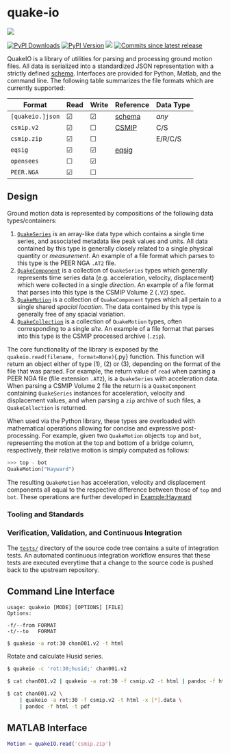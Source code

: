 # quake-io

![](https://github.com/claudioperez/quakeio/actions/workflows/base.yaml/badge.svg)

[![PyPI Downloads][pypi-v-image]][pypi-v-link] [![PyPI Version][pypi-d-image]][pypi-d-link] ![][cov-img] [![Commits since latest release][gh-image]][gh-link]
<!-- ![Build][build-img] -->

QuakeIO is a library of utilities for parsing and processing ground motion
files. All data is serialized into a standardized JSON representation with a
strictly defined [schema](schemas).
Interfaces are provided for Python, Matlab, and the command line. The
following table summarizes the file formats which are currently supported:

<center>

| Format          | Read      | Write   |  Reference              | Data Type  |
|-----------------|-----------|---------|-------------------------|------------|
|`[quakeio.]json` | &#9745;   | &#9745; | [schema][record-schema] | *any*
|`csmip.v2`       | &#9745;   | &#9744; | [CSMIP][CSMIP]          | C/S
|`csmip.zip`      | &#9745;   | &#9744; |                         | E/R/C/S
|`eqsig`          | &#9745;   | &#9745; | [eqsig][EQSIG]          |
|`opensees`       | &#9744;   | &#9745; |                         |
|`PEER.NGA`       | &#9745;   | &#9744; |                         |

<!--
|`plain.tsv`      | &#9744;   | &#9744; |                         |
|`plain.csv`      | &#9744;   | &#9744; |                         |
|`mdof`           | &#9744;   | &#9744; |                         |
| SimCenter.Event | &#9744;   | &#9744; |                         |
-->

</center>

## Design

Ground motion data is represented by compositions of the
following data types/containers:

1. [`QuakeSeries`](schemas/series) is an array-like data type which contains a single time series, and associated metadata like peak values and units. All data contained by this type is generally closely related to a single physical quantity or *measurement*. An example of a file format which parses to this type is the PEER NGA `.AT2` file.
2. [`QuakeComponent`](schemas/component) is a collection of `QuakeSeries` types which generally represents time series data (e.g. acceleration, velocity, displacement) which were collected in a single *direction*. An example
of a file format that parses into this type is the CSMIP Volume 2 (`.V2`) spec.
3. [`QuakeMotion`](schemas/motion) is a collection of `QuakeComponent` types which all pertain to a single shared *spacial location*. The data contained by this type is generally free of any spacial variation.
4. [`QuakeCollection`](schemas/collection) is a collection of `QuakeMotion` types, often corresponding to a single *site*. An example of a file format that parses into this type is the CSMIP processed archive (`.zip`).

The core functionality of the library is exposed by the `quakeio.read(filename,
format=None)`{.py} function. This function will return an object either of type
(1), (2) or (3), depending on the format of the file that was parsed. For
example, the return value of `read` when parsing a PEER NGA file (file
extension `.AT2`), is a `QuakeSeries` with acceleration data. When parsing a
CSMIP Volume 2 file the return is a `QuakeComponent` containing `QuakeSeries`
instances for acceleration, velocity and displacement values, and when parsing
a `zip` archive of such files, a `QuakeCollection` is returned.

When used via the Python library, these types are overloaded with mathematical
operations allowing for concise and expressive post-processing. For example,
given two `QuakeMotion` objects `top` and `bot`, representing the motion at the
top and bottom of a bridge column, respectively, their relative motion is simply
computed as follows:

```python
>>> top - bot
QuakeMotion("Hayward")
```

The resulting `QuakeMotion` has acceleration, velocity and displacement
components all equal to the respective difference between those of
`top` and `bot`. These operations are further developed in [Example:Hayward]


<!-- Operators -->



### Tooling and Standards

### Verification, Validation, and Continuous Integration

The [`tests/`][gh-tests] directory of the source code tree contains a suite
of integration tests. An automated continuous integration workflow
ensures that these tests are executed everytime that a change to the source
code is pushed back to the upstream repository.



## Command Line Interface

```
usage: quakeio [MODE] [OPTIONS] [FILE]
Options:
 
-f/--from FORMAT
-t/--to   FORMAT
```

```bash
$ quakeio -a rot:30 chan001.v2 -t html
```

Rotate and calculate Husid series.
```bash
$ quakeio -c 'rot:30;husid;' chan001.v2 
```

```bash
$ cat chan001.v2 | quakeio -a rot:30 -f csmip.v2 -t html | pandoc -f html -t pdf
```

```bash
$ cat chan001.v2 \
    | quakeio -a rot:30 -f csmip.v2 -t html -x [*].data \
    | pandoc -f html -t pdf
```

## MATLAB Interface

```matlab
Motion = quakeIO.read('csmip.zip')
```



<!-- Reference links -->
[EQSIG]: https://github.com/eng-tools/eqsig
[CSMIP]: https://www.conservation.ca.gov/cgs/Documents/Program-SMIP/Reports/Other/OSMS_85-03.pdf
[record-schema]: https://brace2.github.io/TeamDocumentation/tools/quakeio/schemas/

<!-- Badge links -->
[pypi-d-image]: https://img.shields.io/pypi/dm/quakeio.svg
[license-badge]: https://img.shields.io/pypi/l/quakeio.svg
[pypi-d-link]: https://pypi.org/project/quakeio
[pypi-v-image]: https://img.shields.io/pypi/v/quakeio.svg
[pypi-v-link]: https://pypi.org/project/quakeio
[build-img]: https://github.com/claudioperez/quakeio/actions/workflows/base.yml/badge.svg
[cov-img]: https://raw.githubusercontent.com/claudioperez/quakeio/master/etc/coverage/cov.svg
[gh-link]: https://github.com/claudioperez/quakeio/compare/v0.1.2...master
[gh-image]: https://img.shields.io/github/commits-since/claudioperez/quakeio/v0.1.2?style=social

[gh-tests]: https://github.com/claudioperez/quakeio/tree/master/tests

[Example:Hayward]: examples/hayward
